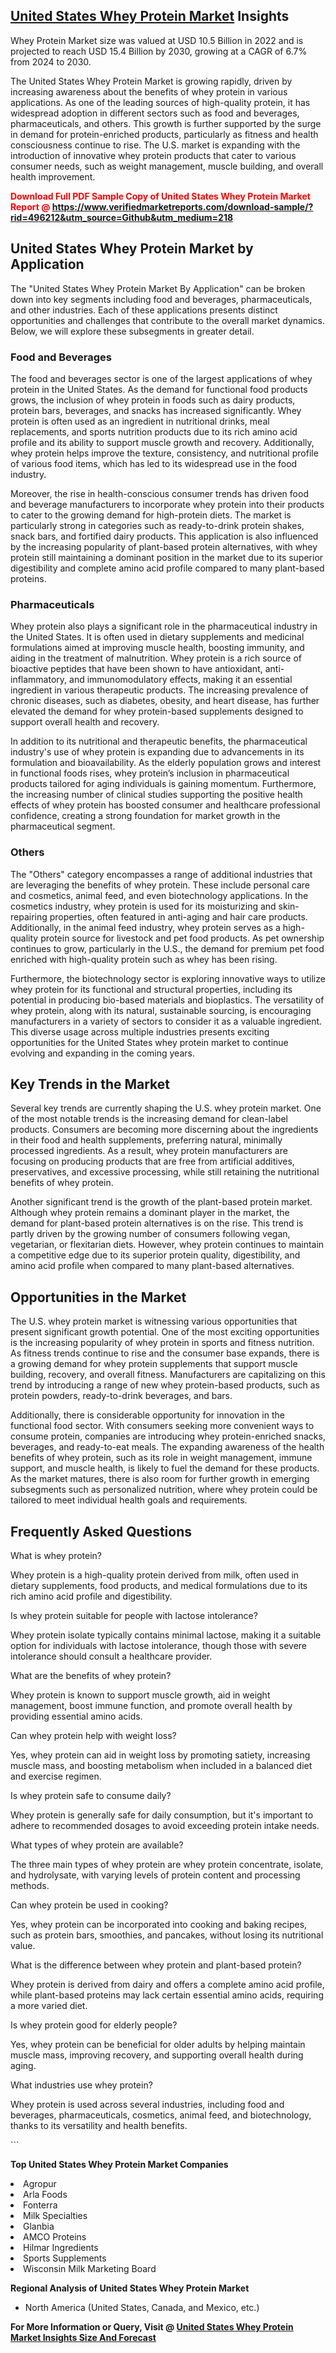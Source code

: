 <h2><a href="https://www.verifiedmarketreports.com/download-sample/?rid=496212&amp;utm_source=Github&amp;utm_medium=218" target="_blank">United States Whey Protein Market</a> Insights</h2><p>Whey Protein Market size was valued at USD 10.5 Billion in 2022 and is projected to reach USD 15.4 Billion by 2030, growing at a CAGR of 6.7% from 2024 to 2030.</p><p> <p>The United States Whey Protein Market is growing rapidly, driven by increasing awareness about the benefits of whey protein in various applications. As one of the leading sources of high-quality protein, it has widespread adoption in different sectors such as food and beverages, pharmaceuticals, and others. This growth is further supported by the surge in demand for protein-enriched products, particularly as fitness and health consciousness continue to rise. The U.S. market is expanding with the introduction of innovative whey protein products that cater to various consumer needs, such as weight management, muscle building, and overall health improvement.</p> <p><strong><p><span class=""><span style="color: #ff0000;"><strong>Download Full PDF Sample Copy of United States Whey Protein Market Report</strong> @ </span><a href="https://www.verifiedmarketreports.com/download-sample/?rid=496212&amp;utm_source=Github&amp;utm_medium=218" target="_blank">https://www.verifiedmarketreports.com/download-sample/?rid=496212&amp;utm_source=Github&amp;utm_medium=218</a></span></p></strong></p> <h2>United States Whey Protein Market by Application</h2> <p>The "United States Whey Protein Market By Application" can be broken down into key segments including food and beverages, pharmaceuticals, and other industries. Each of these applications presents distinct opportunities and challenges that contribute to the overall market dynamics. Below, we will explore these subsegments in greater detail.</p> <h3>Food and Beverages</h3> <p>The food and beverages sector is one of the largest applications of whey protein in the United States. As the demand for functional food products grows, the inclusion of whey protein in foods such as dairy products, protein bars, beverages, and snacks has increased significantly. Whey protein is often used as an ingredient in nutritional drinks, meal replacements, and sports nutrition products due to its rich amino acid profile and its ability to support muscle growth and recovery. Additionally, whey protein helps improve the texture, consistency, and nutritional profile of various food items, which has led to its widespread use in the food industry.</p> <p>Moreover, the rise in health-conscious consumer trends has driven food and beverage manufacturers to incorporate whey protein into their products to cater to the growing demand for high-protein diets. The market is particularly strong in categories such as ready-to-drink protein shakes, snack bars, and fortified dairy products. This application is also influenced by the increasing popularity of plant-based protein alternatives, with whey protein still maintaining a dominant position in the market due to its superior digestibility and complete amino acid profile compared to many plant-based proteins.</p> <h3>Pharmaceuticals</h3> <p>Whey protein also plays a significant role in the pharmaceutical industry in the United States. It is often used in dietary supplements and medicinal formulations aimed at improving muscle health, boosting immunity, and aiding in the treatment of malnutrition. Whey protein is a rich source of bioactive peptides that have been shown to have antioxidant, anti-inflammatory, and immunomodulatory effects, making it an essential ingredient in various therapeutic products. The increasing prevalence of chronic diseases, such as diabetes, obesity, and heart disease, has further elevated the demand for whey protein-based supplements designed to support overall health and recovery.</p> <p>In addition to its nutritional and therapeutic benefits, the pharmaceutical industry's use of whey protein is expanding due to advancements in its formulation and bioavailability. As the elderly population grows and interest in functional foods rises, whey protein’s inclusion in pharmaceutical products tailored for aging individuals is gaining momentum. Furthermore, the increasing number of clinical studies supporting the positive health effects of whey protein has boosted consumer and healthcare professional confidence, creating a strong foundation for market growth in the pharmaceutical segment.</p> <h3>Others</h3> <p>The "Others" category encompasses a range of additional industries that are leveraging the benefits of whey protein. These include personal care and cosmetics, animal feed, and even biotechnology applications. In the cosmetics industry, whey protein is used for its moisturizing and skin-repairing properties, often featured in anti-aging and hair care products. Additionally, in the animal feed industry, whey protein serves as a high-quality protein source for livestock and pet food products. As pet ownership continues to grow, particularly in the U.S., the demand for premium pet food enriched with high-quality protein such as whey has been rising.</p> <p>Furthermore, the biotechnology sector is exploring innovative ways to utilize whey protein for its functional and structural properties, including its potential in producing bio-based materials and bioplastics. The versatility of whey protein, along with its natural, sustainable sourcing, is encouraging manufacturers in a variety of sectors to consider it as a valuable ingredient. This diverse usage across multiple industries presents exciting opportunities for the United States whey protein market to continue evolving and expanding in the coming years.</p> <h2>Key Trends in the Market</h2> <p>Several key trends are currently shaping the U.S. whey protein market. One of the most notable trends is the increasing demand for clean-label products. Consumers are becoming more discerning about the ingredients in their food and health supplements, preferring natural, minimally processed ingredients. As a result, whey protein manufacturers are focusing on producing products that are free from artificial additives, preservatives, and excessive processing, while still retaining the nutritional benefits of whey protein.</p> <p>Another significant trend is the growth of the plant-based protein market. Although whey protein remains a dominant player in the market, the demand for plant-based protein alternatives is on the rise. This trend is partly driven by the growing number of consumers following vegan, vegetarian, or flexitarian diets. However, whey protein continues to maintain a competitive edge due to its superior protein quality, digestibility, and amino acid profile when compared to many plant-based alternatives.</p> <h2>Opportunities in the Market</h2> <p>The U.S. whey protein market is witnessing various opportunities that present significant growth potential. One of the most exciting opportunities is the increasing popularity of whey protein in sports and fitness nutrition. As fitness trends continue to rise and the consumer base expands, there is a growing demand for whey protein supplements that support muscle building, recovery, and overall fitness. Manufacturers are capitalizing on this trend by introducing a range of new whey protein-based products, such as protein powders, ready-to-drink beverages, and bars.</p> <p>Additionally, there is considerable opportunity for innovation in the functional food sector. With consumers seeking more convenient ways to consume protein, companies are introducing whey protein-enriched snacks, beverages, and ready-to-eat meals. The expanding awareness of the health benefits of whey protein, such as its role in weight management, immune support, and muscle health, is likely to fuel the demand for these products. As the market matures, there is also room for further growth in emerging subsegments such as personalized nutrition, where whey protein could be tailored to meet individual health goals and requirements.</p> <h2>Frequently Asked Questions</h2> <p>What is whey protein?</p> <p>Whey protein is a high-quality protein derived from milk, often used in dietary supplements, food products, and medical formulations due to its rich amino acid profile and digestibility.</p> <p>Is whey protein suitable for people with lactose intolerance?</p> <p>Whey protein isolate typically contains minimal lactose, making it a suitable option for individuals with lactose intolerance, though those with severe intolerance should consult a healthcare provider.</p> <p>What are the benefits of whey protein?</p> <p>Whey protein is known to support muscle growth, aid in weight management, boost immune function, and promote overall health by providing essential amino acids.</p> <p>Can whey protein help with weight loss?</p> <p>Yes, whey protein can aid in weight loss by promoting satiety, increasing muscle mass, and boosting metabolism when included in a balanced diet and exercise regimen.</p> <p>Is whey protein safe to consume daily?</p> <p>Whey protein is generally safe for daily consumption, but it's important to adhere to recommended dosages to avoid exceeding protein intake needs.</p> <p>What types of whey protein are available?</p> <p>The three main types of whey protein are whey protein concentrate, isolate, and hydrolysate, with varying levels of protein content and processing methods.</p> <p>Can whey protein be used in cooking?</p> <p>Yes, whey protein can be incorporated into cooking and baking recipes, such as protein bars, smoothies, and pancakes, without losing its nutritional value.</p> <p>What is the difference between whey protein and plant-based protein?</p> <p>Whey protein is derived from dairy and offers a complete amino acid profile, while plant-based proteins may lack certain essential amino acids, requiring a more varied diet.</p> <p>Is whey protein good for elderly people?</p> <p>Yes, whey protein can be beneficial for older adults by helping maintain muscle mass, improving recovery, and supporting overall health during aging.</p> <p>What industries use whey protein?</p> <p>Whey protein is used across several industries, including food and beverages, pharmaceuticals, cosmetics, animal feed, and biotechnology, thanks to its versatility and health benefits.</p> ```</p><p><strong>Top United States Whey Protein Market Companies</strong></p><div data-test-id=""><p><li>Agropur</li><li> Arla Foods</li><li> Fonterra</li><li> Milk Specialties</li><li> Glanbia</li><li> AMCO Proteins</li><li> Hilmar Ingredients</li><li> Sports Supplements</li><li> Wisconsin Milk Marketing Board</li></p><div><strong>Regional Analysis of&nbsp;United States Whey Protein Market</strong></div><ul><li dir="ltr"><p dir="ltr">North America&nbsp;(United States, Canada, and Mexico, etc.)</p></li></ul><p><strong>For More Information or Query, Visit @&nbsp;</strong><strong><a href="https://www.verifiedmarketreports.com/product/whey-protein-market-szie-and-forecast/?utm_source=Github&amp;utm_medium=218" target="_blank">United States Whey Protein Market Insights Size And Forecast</a></strong></p></div>
